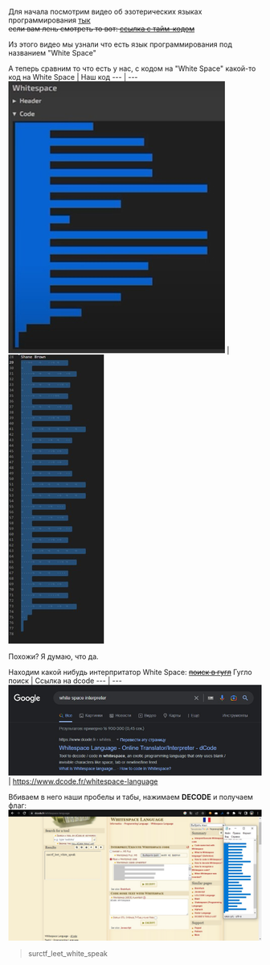 Для начала посмотрим видео об эзотерических языках программирования [тык](https://youtu.be/Ysled8GvKuk)     
~~если вам лень смотреть то вот: [ссылка с тайм-кодом](https://youtu.be/Ysled8GvKuk?t=433)~~

Из этого видео мы узнали что есть язык программирования под названием "White Space"

А теперь сравним то что есть у нас, с кодом на "White Space"
какой-то код на White Space |   Наш код
--- | --- 
![](./imgs/codeWhiteSpace.jpg) |   ![](./imgs/our_code.jpg)

Похожи? Я думаю, что да.

Находим какой нибудь интерпритатор White Space:
~~[поиск в гугл](https://track24.ru/google/?q=WhiteSpace%20interpreter%20dcode)~~
Гугло поиск |  Ссылка на dcode
--- | ---
![](./imgs/WhiteSpaceInterpreterGoogle.jpg) | https://www.dcode.fr/whitespace-language



Вбиваем в него наши пробелы и табы, нажимаем **DECODE** и получаем флаг:
![](./imgs/dcodeWhiteSpace.jpg)

>surctf_leet_white_speak
